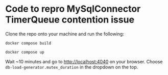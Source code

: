 # Code to repro MySqlConnector TimerQueue contention issue

Clone the repo onto your machine and run the following:

`docker compose build`

`docker compose up`

Wait ~10 minutes and go to [http://localhost:4040](http://localhost:4040) on your browser. Choose `db-load-generator.mutex_duration` in 
the dropdown on the top.